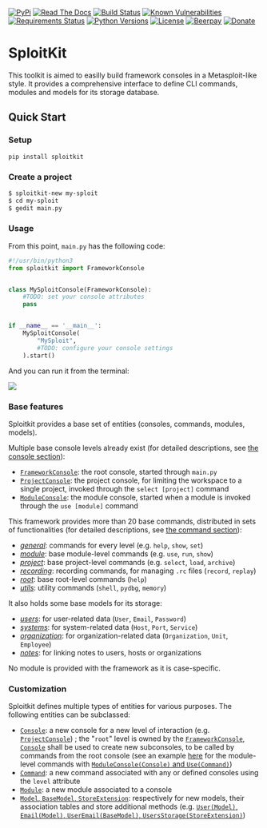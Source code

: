 [![PyPi](https://img.shields.io/pypi/v/sploitkit.svg)](https://pypi.python.org/pypi/sploitkit/)
[![Read The Docs](https://readthedocs.org/projects/python-sploitkit/badge/?version=latest)](https://python-sploitkit.readthedocs.io/en/latest/?badge=latest)
[![Build Status](https://travis-ci.org/dhondta/python-sploitkit.svg?branch=master)](https://travis-ci.org/dhondta/sploitkit)
[![Known Vulnerabilities](https://snyk.io/test/github/dhondta/python-sploitkit/badge.svg?targetFile=requirements.txt)](https://snyk.io/test/github/dhondta/python-sploitkit?targetFile=requirements.txt)
[![Requirements Status](https://requires.io/github/dhondta/python-sploitkit/requirements.svg?branch=master)](https://requires.io/github/dhondta/python-sploitkit/requirements/?branch=master)
[![Python Versions](https://img.shields.io/pypi/pyversions/sploitkit.svg)](https://pypi.python.org/pypi/sploitkit/)
[![License](https://img.shields.io/pypi/l/sploitkit.svg)](https://pypi.python.org/pypi/sploitkit/)
[![Beerpay](https://img.shields.io/beerpay/hashdog/scrapfy-chrome-extension.svg)](https://beerpay.io/dhondta/python-sploitkit)
[![Donate](https://img.shields.io/badge/donate-paypal-orange.svg)](https://www.paypal.me/dhondta)


# SploitKit

This toolkit is aimed to easilly build framework consoles in a Metasploit-like style. It provides a comprehensive interface to define CLI commands, modules and models for its storage database.

## Quick Start

### Setup

```
pip install sploitkit
```

### Create a project

```sh
$ sploitkit-new my-sploit
$ cd my-sploit
$ gedit main.py
```

### Usage

From this point, `main.py` has the following code:

```python
#!/usr/bin/python3
from sploitkit import FrameworkConsole


class MySploitConsole(FrameworkConsole):
    #TODO: set your console attributes
    pass


if __name__ == '__main__':
    MySploitConsole(
        "MySploit",
        #TODO: configure your console settings
    ).start()
```

And you can run it from the terminal:

![](https://github.com/dhondta/python-sploitkit/tree/master/docs/img/my-sploit-start.png)

### Base features

Sploitkit provides a base set of entities (consoles, commands, modules, models).

Multiple base console levels already exist (for detailed descriptions, see [the console section](../console/index.html)):

- [`FrameworkConsole`](https://github.com/dhondta/python-sploitkit/blob/master/sploitkit/core/console.py): the root console, started through `main.py`
- [`ProjectConsole`](https://github.com/dhondta/python-sploitkit/blob/master/sploitkit/base/commands/project.py): the project console, for limiting the workspace to a single project, invoked through the `select [project]` command
- [`ModuleConsole`](https://github.com/dhondta/python-sploitkit/blob/master/sploitkit/base/commands/module.py): the module console, started when a module is invoked through the `use [module]` command

This framework provides more than 20 base commands, distributed in sets of functionalities (for detailed descriptions, see [the command section](../command/index.html)):

- [*general*](https://github.com/dhondta/python-sploitkit/blob/master/sploitkit/base/commands/general.py): commands for every level (e.g. `help`, `show`, `set`)
- [*module*](https://github.com/dhondta/python-sploitkit/blob/master/sploitkit/base/commands/module.py): base module-level commands (e.g. `use`, `run`, `show`)
- [*project*](https://github.com/dhondta/python-sploitkit/blob/master/sploitkit/base/commands/project.py): base project-level commands (e.g. `select`, `load`, `archive`)
- [*recording*](https://github.com/dhondta/python-sploitkit/blob/master/sploitkit/base/commands/recording.py): recording commands, for managing `.rc` files (`record`, `replay`)
- [*root*](https://github.com/dhondta/python-sploitkit/blob/master/sploitkit/base/commands/root.py): base root-level commands (`help`)
- [*utils*](https://github.com/dhondta/python-sploitkit/blob/master/sploitkit/base/commands/utils.py): utility commands (`shell`, `pydbg`, `memory`)

It also holds some base models for its storage:

- [*users*](https://github.com/dhondta/python-sploitkit/blob/master/sploitkit/base/models/notes.py): for user-related data (`User`, `Email`, `Password`)
- [*systems*](https://github.com/dhondta/python-sploitkit/blob/master/sploitkit/base/models/systems.py): for system-related data (`Host`, `Port`, `Service`)
- [*organization*](https://github.com/dhondta/python-sploitkit/blob/master/sploitkit/base/models/organization.py): for organization-related data (`Organization`, `Unit`, `Employee`)
- [*notes*](https://github.com/dhondta/python-sploitkit/blob/master/sploitkit/base/models/notes.py): for linking notes to users, hosts or organizations

No module is provided with the framework as it is case-specific.

### Customization

Sploitkit defines multiple types of entities for various purposes. The following entities can be subclassed:

- [`Console`](https://github.com/dhondta/python-sploitkit/blob/master/sploitkit/core/console.py): a new console for a new level of interaction (e.g. [`ProjectConsole`](https://github.com/dhondta/python-sploitkit/blob/master/sploitkit/base/commands/project.py)) ; the "`root`" level is owned by the [`FrameworkConsole`](https://github.com/dhondta/python-sploitkit/blob/master/sploitkit/core/console.py), [`Console`](https://github.com/dhondta/python-sploitkit/blob/master/sploitkit/core/console.py) shall be used to create new subconsoles, to be called by commands from the root console (see an example [here](https://github.com/dhondta/python-sploitkit/blob/master/sploitkit/base/commands/module.py) for the module-level commands with [`ModuleConsole(Console)` and `Use(Command)`](https://github.com/dhondta/python-sploitkit/blob/master/sploitkit/base/commands/module.py))
- [`Command`](https://github.com/dhondta/python-sploitkit/blob/master/sploitkit/core/command.py): a new command associated with any or defined consoles using the `level` attribute
- [`Module`](https://github.com/dhondta/python-sploitkit/blob/master/sploitkit/core/module.py): a new module associated to a console
- [`Model`, `BaseModel`, `StoreExtension`](https://github.com/dhondta/python-sploitkit/blob/master/sploitkit/core/model.py): respectively for new models, their association tables and store additional methods (e.g. [`User(Model)`, `Email(Model)`, `UserEmail(BaseModel)`, `UsersStorage(StoreExtension)`](https://github.com/dhondta/python-sploitkit/blob/master/sploitkit/base/models/users.py))
